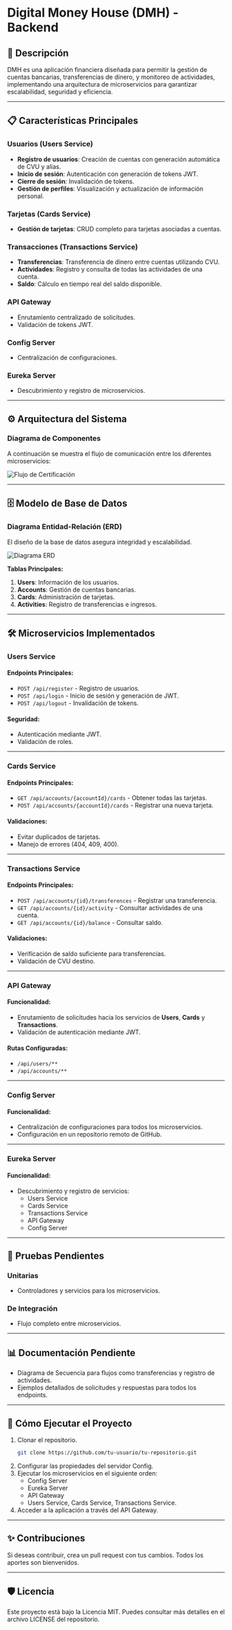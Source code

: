 # Digital Money House (DMH) - Backend

## 📖 Descripción
DMH es una aplicación financiera diseñada para permitir la gestión de cuentas bancarias, transferencias de dinero, y monitoreo de actividades, implementando una arquitectura de microservicios para garantizar escalabilidad, seguridad y eficiencia.

---

## 📋 Características Principales
### Usuarios (Users Service)
- **Registro de usuarios**: Creación de cuentas con generación automática de CVU y alias.
- **Inicio de sesión**: Autenticación con generación de tokens JWT.
- **Cierre de sesión**: Invalidación de tokens.
- **Gestión de perfiles**: Visualización y actualización de información personal.

### Tarjetas (Cards Service)
- **Gestión de tarjetas**: CRUD completo para tarjetas asociadas a cuentas.

### Transacciones (Transactions Service)
- **Transferencias**: Transferencia de dinero entre cuentas utilizando CVU.
- **Actividades**: Registro y consulta de todas las actividades de una cuenta.
- **Saldo**: Cálculo en tiempo real del saldo disponible.

### API Gateway
- Enrutamiento centralizado de solicitudes.
- Validación de tokens JWT.

### Config Server
- Centralización de configuraciones.

### Eureka Server
- Descubrimiento y registro de microservicios.

---

## ⚙️ Arquitectura del Sistema
### Diagrama de Componentes
A continuación se muestra el flujo de comunicación entre los diferentes microservicios:

![Flujo de Certificación](ruta_a_tu_imagen/FlujoDMH-Certificación.png)

---

## 🗄️ Modelo de Base de Datos
### Diagrama Entidad-Relación (ERD)
El diseño de la base de datos asegura integridad y escalabilidad.

![Diagrama ERD](ruta_a_tu_imagen/dbdiagram.png)

**Tablas Principales:**
1. **Users**: Información de los usuarios.
2. **Accounts**: Gestión de cuentas bancarias.
3. **Cards**: Administración de tarjetas.
4. **Activities**: Registro de transferencias e ingresos.

---

## 🛠️ Microservicios Implementados

### Users Service
#### Endpoints Principales:
- `POST /api/register` - Registro de usuarios.
- `POST /api/login` - Inicio de sesión y generación de JWT.
- `POST /api/logout` - Invalidación de tokens.

#### Seguridad:
- Autenticación mediante JWT.
- Validación de roles.

---

### Cards Service
#### Endpoints Principales:
- `GET /api/accounts/{accountId}/cards` - Obtener todas las tarjetas.
- `POST /api/accounts/{accountId}/cards` - Registrar una nueva tarjeta.

#### Validaciones:
- Evitar duplicados de tarjetas.
- Manejo de errores (404, 409, 400).

---

### Transactions Service
#### Endpoints Principales:
- `POST /api/accounts/{id}/transferences` - Registrar una transferencia.
- `GET /api/accounts/{id}/activity` - Consultar actividades de una cuenta.
- `GET /api/accounts/{id}/balance` - Consultar saldo.

#### Validaciones:
- Verificación de saldo suficiente para transferencias.
- Validación de CVU destino.

---

### API Gateway
#### Funcionalidad:
- Enrutamiento de solicitudes hacia los servicios de **Users**, **Cards** y **Transactions**.
- Validación de autenticación mediante JWT.

#### Rutas Configuradas:
- `/api/users/**`
- `/api/accounts/**`

---

### Config Server
#### Funcionalidad:
- Centralización de configuraciones para todos los microservicios.
- Configuración en un repositorio remoto de GitHub.

---

### Eureka Server
#### Funcionalidad:
- Descubrimiento y registro de servicios:
  - Users Service
  - Cards Service
  - Transactions Service
  - API Gateway
  - Config Server

---

## 🚀 Pruebas Pendientes
### Unitarias
- Controladores y servicios para los microservicios.

### De Integración
- Flujo completo entre microservicios.

---

## 📊 Documentación Pendiente
- Diagrama de Secuencia para flujos como transferencias y registro de actividades.
- Ejemplos detallados de solicitudes y respuestas para todos los endpoints.

---

## 📝 Cómo Ejecutar el Proyecto
1. Clonar el repositorio.
   ```bash
   git clone https://github.com/tu-usuario/tu-repositorio.git
   ```
2. Configurar las propiedades del servidor Config.
3. Ejecutar los microservicios en el siguiente orden:
   - Config Server
   - Eureka Server
   - API Gateway
   - Users Service, Cards Service, Transactions Service.
4. Acceder a la aplicación a través del API Gateway.

---

## ✨ Contribuciones
Si deseas contribuir, crea un pull request con tus cambios. Todos los aportes son bienvenidos.

---

## 🛡️ Licencia
Este proyecto está bajo la Licencia MIT. Puedes consultar más detalles en el archivo LICENSE del repositorio.
